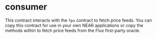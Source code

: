 # consumer

This contract interacts with the `fpo` contract to fetch price feeds. You can copy this contract for use in your own NEAR applications or copy the methods within to fetch price feeds from the Flux first-party oracle.
